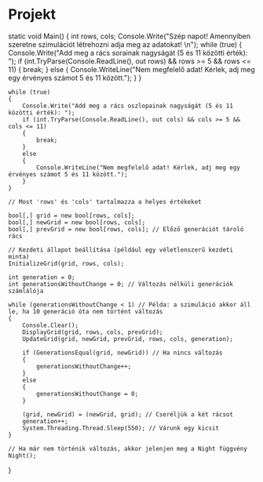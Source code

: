 #  Projekt
static void Main()
{
    int rows, cols;
    Console.Write("Szép napot! Amennyiben szeretne szimulációt létrehozni adja meg az adatokat! \n");
    while (true)
    {
        Console.Write("Add meg a rács sorainak nagyságát (5 és 11 közötti érték): ");
        if (int.TryParse(Console.ReadLine(), out rows) && rows >= 5 && rows <= 11)
        {
            break;
        }
        else
        {
            Console.WriteLine("Nem megfelelő adat! Kérlek, adj meg egy érvényes számot 5 és 11 között.");
        }
    }

    while (true)
    {
        Console.Write("Add meg a rács oszlopainak nagyságát (5 és 11 közötti érték): ");
        if (int.TryParse(Console.ReadLine(), out cols) && cols >= 5 && cols <= 11)
        {
            break;
        }
        else
        {
            Console.WriteLine("Nem megfelelő adat! Kérlek, adj meg egy érvényes számot 5 és 11 között.");
        }
    }

    // Most 'rows' és 'cols' tartalmazza a helyes értékeket

    bool[,] grid = new bool[rows, cols];
    bool[,] newGrid = new bool[rows, cols];
    bool[,] prevGrid = new bool[rows, cols]; // Előző generációt tároló rács

    // Kezdeti állapot beállítása (például egy véletlenszerű kezdeti minta)
    InitializeGrid(grid, rows, cols);

    int generation = 0;
    int generationsWithoutChange = 0; // Változás nélküli generációk számlálója

    while (generationsWithoutChange < 1) // Példa: a szimuláció akkor áll le, ha 10 generáció óta nem történt változás
    {
        Console.Clear();
        DisplayGrid(grid, rows, cols, prevGrid);
        UpdateGrid(grid, newGrid, prevGrid, rows, cols, generation);

        if (GenerationsEqual(grid, newGrid)) // Ha nincs változás
        {
            generationsWithoutChange++;
        }
        else
        {
            generationsWithoutChange = 0;
        }

        (grid, newGrid) = (newGrid, grid); // Cseréljük a két rácsot
        generation++;
        System.Threading.Thread.Sleep(550); // Várunk egy kicsit
    }

    // Ha már nem történik változás, akkor jelenjen meg a Night függvény
    Night();
}
